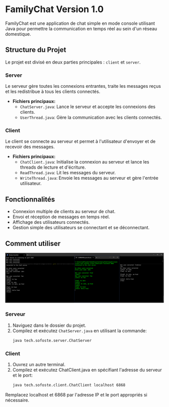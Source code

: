 # FamilyChat Version 1.0

FamilyChat est une application de chat simple en mode console utilisant Java pour permettre la communication en temps réel au sein d'un réseau domestique.

## Structure du Projet

Le projet est divisé en deux parties principales : `client` et `server`.

### Server

Le serveur gère toutes les connexions entrantes, traite les messages reçus et les redistribue à tous les clients connectés.

- **Fichiers principaux:**
  - `ChatServer.java`: Lance le serveur et accepte les connexions des clients.
  - `UserThread.java`: Gère la communication avec les clients connectés.

### Client

Le client se connecte au serveur et permet à l'utilisateur d'envoyer et de recevoir des messages.

- **Fichiers principaux:**
  - `ChatClient.java`: Initialise la connexion au serveur et lance les threads de lecture et d'écriture.
  - `ReadThread.java`: Lit les messages du serveur.
  - `WriteThread.java`: Envoie les messages au serveur et gère l'entrée utilisateur.

## Fonctionnalités

- Connexion multiple de clients au serveur de chat.
- Envoi et réception de messages en temps réel.
- Affichage des utilisateurs connectés.
- Gestion simple des utilisateurs se connectant et se déconnectant.

## Comment utiliser
![img.png](overview.png)
### Serveur

1. Naviguez dans le dossier du projet.
2. Compilez et exécutez `ChatServer.java` en utilisant la commande:
   ```bash
   java tech.sofoste.server.ChatServer

### Client
1. Ouvrez un autre terminal.
2. Compilez et exécutez ChatClient.java en spécifiant l'adresse du serveur et le port:
    ```bash
   java tech.sofoste.client.ChatClient localhost 6868

Remplacez localhost et 6868 par l'adresse IP et le port appropriés si nécessaire.
